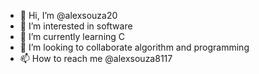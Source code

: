 - 👋 Hi, I’m @alexsouza20
- 👀 I’m interested in software
- 🌱 I’m currently learning C
- 💞️ I’m looking to collaborate algorithm and programming
- 📫 How to reach me @alexsouza8117

<!---
alexsouza20/alexsouza20 is a ✨ special ✨ repository because its `README.md` (this file) appears on your GitHub profile.
You can click the Preview link to take a look at your changes.
--->
